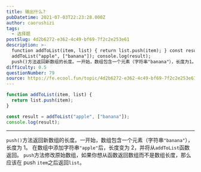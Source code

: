 ```yaml
---
title: 输出什么?
pubDatetime: 2021-07-03T22:23:28.000Z
author: caorushizi
tags:
  - 选择题
postSlug: 4d2b6272-e362-4c49-bf69-7f2c2e253e61
description: >-
  function addToList(item, list) { return list.push(item); } const result =
  addToList("apple", ["banana"]); console.log(result);
  push()方法返回新数组的长度。一开始，数组包含一个元素（字符串"banana"），长度为1。 在数组中添加字符串"apple"后，长度变为2，
difficulty: 0.5
questionNumber: 79
source: https://fe.ecool.fun/topic/4d2b6272-e362-4c49-bf69-7f2c2e253e61
---
```


```javascript
function addToList(item, list) {
  return list.push(item);
}

const result = addToList("apple", ["banana"]);
console.log(result);
```

---

`push()`方法返回新数组的长度。一开始，数组包含一个元素（字符串`"banana"`），长度为 1。 在数组中添加字符串`"apple"`后，长度变为 2，并将从`addToList`函数返回。
`push`方法修改原始数组，如果你想从函数返回数组而不是数组长度，那么应该在 push `item`之后返回`list`。
